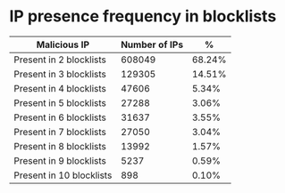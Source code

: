 # IP presence frequency in blocklists
| Malicious IP | Number of IPs | % |
|----|----|----|
| Present in 2 blocklists | 608049 | 68.24% |
| Present in 3 blocklists | 129305 | 14.51% |
| Present in 4 blocklists | 47606 | 5.34% |
| Present in 5 blocklists | 27288 | 3.06% |
| Present in 6 blocklists | 31637 | 3.55% |
| Present in 7 blocklists | 27050 | 3.04% |
| Present in 8 blocklists | 13992 | 1.57% |
| Present in 9 blocklists | 5237 | 0.59% |
| Present in 10 blocklists | 898 | 0.10% |

